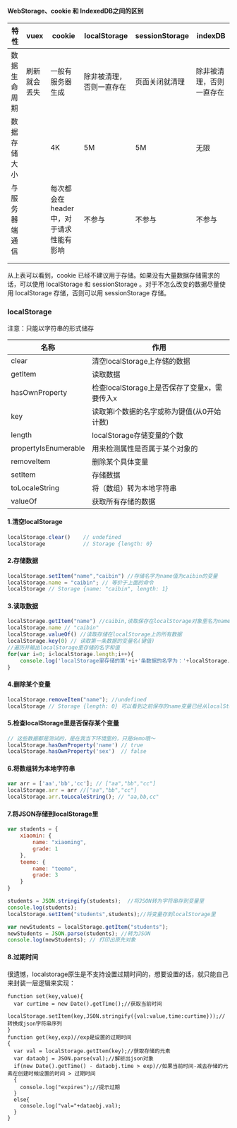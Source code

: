 #### WebStorage、cookie 和 IndexedDB之间的区别

| 特性           | vuex         | cookie                                 | localStorage             | sessionStorage | indexDB                  |
| -------------- | ------------ | -------------------------------------- | ------------------------ | -------------- | ------------------------ |
| 数据生命周期   | 刷新就会丢失 | 一般有服务器生成                       | 除非被清理，否则一直存在 | 页面关闭就清理 | 除非被清理，否则一直存在 |
| 数据存储大小   |              | 4K                                     | 5M                       | 5M             | 无限                     |
| 与服务器端通信 |              | 每次都会在header中，对于请求性能有影响 | 不参与                   | 不参与         | 不参与                   |
|                |              |                                        |                          |                |                          |
|                |              |                                        |                          |                |                          |

从上表可以看到，cookie 已经不建议用于存储。如果没有大量数据存储需求的话，可以使用 localStorage 和 sessionStorage 。对于不怎么改变的数据尽量使用 localStorage 存储，否则可以用 sessionStorage 存储。



### localStorage

注意：只能以字符串的形式储存

| 名称                 | 作用                                         |
| -------------------- | -------------------------------------------- |
| clear                | 清空localStorage上存储的数据                 |
| getItem              | 读取数据                                     |
| hasOwnProperty       | 检查localStorage上是否保存了变量x，需要传入x |
| key                  | 读取第i个数据的名字或称为键值(从0开始计数)   |
| length               | localStorage存储变量的个数                   |
| propertyIsEnumerable | 用来检测属性是否属于某个对象的               |
| removeItem           | 删除某个具体变量                             |
| setItem              | 存储数据                                     |
| toLocaleString       | 将（数组）转为本地字符串                     |
| valueOf              | 获取所有存储的数据                           |

#### 1.清空localStorage

```javascript
localStorage.clear()    // undefined    
localStorage            // Storage {length: 0}
```

#### 2.存储数据

```javascript
localStorage.setItem("name","caibin") //存储名字为name值为caibin的变量
localStorage.name = "caibin"; // 等价于上面的命令
localStorage // Storage {name: "caibin", length: 1}
```

#### 3.读取数据

```javascript
localStorage.getItem("name") //caibin,读取保存在localStorage对象里名为name的变量的值
localStorage.name // "caibin"
localStorage.valueOf() //读取存储在localStorage上的所有数据
localStorage.key(0) // 读取第一条数据的变量名(键值)
//遍历并输出localStorage里存储的名字和值
for(var i=0; i<localStorage.length;i++){
    console.log('localStorage里存储的第'+i+'条数据的名字为：'+localStorage.key(i)+',值为：'+localStorage.getItem(localStorage.key(i)));
}
```

#### 4.删除某个变量

```javascript
localStorage.removeItem("name"); //undefined
localStorage // Storage {length: 0} 可以看到之前保存的name变量已经从localStorage里删除了
```

#### 5.检查localStorage里是否保存某个变量

```javascript
// 这些数据都是测试的，是在我当下环境里的，只是demo哦～
localStorage.hasOwnProperty('name') // true
localStorage.hasOwnProperty('sex')  // false
```

#### 6.将数组转为本地字符串

```javascript
var arr = ['aa','bb','cc']; // ["aa","bb","cc"]
localStorage.arr = arr //["aa","bb","cc"]
localStorage.arr.toLocaleString(); // "aa,bb,cc"
```

#### 7.将JSON存储到localStorage里

```javascript
var students = {
    xiaomin: {
        name: "xiaoming",
        grade: 1
    },
    teemo: {
        name: "teemo",
        grade: 3
    }
}

students = JSON.stringify(students);  //将JSON转为字符串存到变量里
console.log(students);
localStorage.setItem("students",students);//将变量存到localStorage里

var newStudents = localStorage.getItem("students");
newStudents = JSON.parse(students); //转为JSON
console.log(newStudents); // 打印出原先对象
```

#### 8.过期时间

很遗憾，localstorage原生是不支持设置过期时间的，想要设置的话，就只能自己来封装一层逻辑来实现：

```
function set(key,value){
  var curtime = new Date().getTime();//获取当前时间
  localStorage.setItem(key,JSON.stringify({val:value,time:curtime}));//转换成json字符串序列
}
function get(key,exp)//exp是设置的过期时间
{
  var val = localStorage.getItem(key);//获取存储的元素
  var dataobj = JSON.parse(val);//解析出json对象
  if(new Date().getTime() - dataobj.time > exp)//如果当前时间-减去存储的元素在创建时候设置的时间 > 过期时间
  {
    console.log("expires");//提示过期
  }
  else{
    console.log("val="+dataobj.val);
  }
}
```


